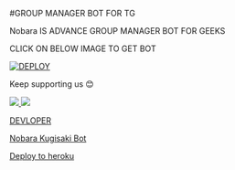 #GROUP MANAGER BOT FOR TG

Nobara IS ADVANCE GROUP MANAGER BOT FOR GEEKS 

CLICK ON BELOW IMAGE TO GET BOT  

[![DEPLOY](https://telegra.ph/file/39fa17ce1b2bca43fdc01.jpg)](https://t.mr/@NobarasanRobot)

Keep supporting us 😊

<a href="https://github.com/satyanandatripathi/emcee" alt="GitHub repo size"> <img src="https://img.shields.io/github/repo-size/satyanandatripathi/emcee" />
<a href="https://t.me/BotProtocol" alt="Telegram!"> <img src="https://aleen42.github.io/badges/src/telegram.svg" /> 



[DEVLOPER](https://t.me/xtheanonymous)






[Nobara Kugisaki Bot](https://t.me/@NobarasanRobot)





[Deploy to heroku](https://dashboard.heroku.com/new?button-url=https%3A%2F%2Fgithub.com%2Fsatyanandatripathi%2FEMCEE&template=https%3A%2F%2Fgithub.com%2Fsatyanandatripathi%2FEMCEE)
